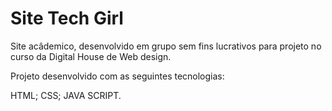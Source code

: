 # Site Tech Girl
Site acâdemico, desenvolvido em grupo sem fins lucrativos para projeto no curso da Digital House de Web design.

Projeto desenvolvido com as seguintes tecnologias:

HTML;
CSS;
JAVA SCRIPT.


